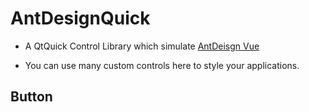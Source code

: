 # AntDesignQuick
+ A QtQuick Control Library which simulate [AntDeisgn Vue](https://ant.design/)

+ You can use many custom controls here to style your applications.

## Button

